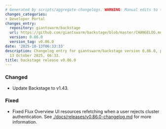 ```yaml
---
# Generated by scripts/aggregate-changelogs. WARNING: Manual edits to this files will be overwritten.
changes_categories:
- Developer Portal
changes_entry:
  repository: giantswarm/backstage
  url: https://github.com/giantswarm/backstage/blob/master/CHANGELOG.md#0860---2025-10-09
  version: 0.86.0
  version_tag: v0.86.0
date: '2025-10-13T06:33:33'
description: Changelog entry for giantswarm/backstage version 0.86.0, published on
  13 October 2025, 06:33.
title: backstage release v0.86.0
---
```


### Changed
- Update Backstage to v1.43.
### Fixed
- Fixed Flux Overview UI resources refetching when a user rejects cluster authentication.
See [./docs/releases/v0.86.0-changelog.md](./docs/releases/v0.86.0-changelog.md) for more information.

